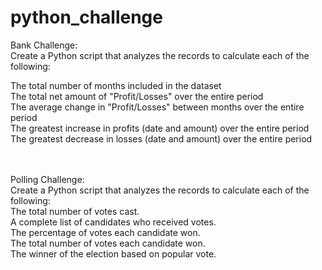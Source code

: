 # python_challenge

Bank Challenge:
<br>
Create a Python script that analyzes the records to calculate each of the following:<br>

  The total number of months included in the dataset<br>
  The total net amount of "Profit/Losses" over the entire period<br>
  The average change in "Profit/Losses" between months over the entire period<br>
  The greatest increase in profits (date and amount) over the entire period<br>
  The greatest decrease in losses (date and amount) over the entire period 

<br>
<br>
Polling Challenge:
<br>
Create a Python script that analyzes the records to calculate each of the following:<br>
  The total number of votes cast.<br>
  A complete list of candidates who received votes.<br>
  The percentage of votes each candidate won.<br>
  The total number of votes each candidate won.<br>
  The winner of the election based on popular vote.<br>
